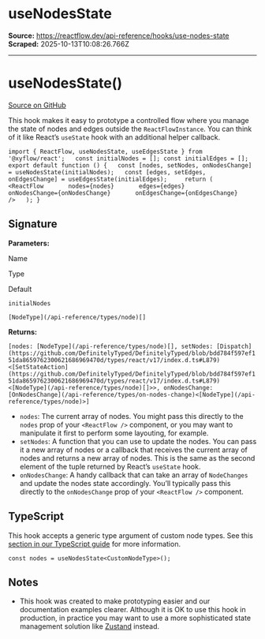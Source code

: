 # useNodesState

**Source:** https://reactflow.dev/api-reference/hooks/use-nodes-state
**Scraped:** 2025-10-13T10:08:26.766Z

---

# useNodesState()

[Source on GitHub](https://github.com/xyflow/xyflow/blob/main/packages/react/src/hooks/useNodesEdgesState.ts) 

This hook makes it easy to prototype a controlled flow where you manage the state of nodes and edges outside the `ReactFlowInstance`. You can think of it like React’s `useState` hook with an additional helper callback.

`import { ReactFlow, useNodesState, useEdgesState } from '@xyflow/react';   const initialNodes = []; const initialEdges = [];   export default function () {   const [nodes, setNodes, onNodesChange] = useNodesState(initialNodes);   const [edges, setEdges, onEdgesChange] = useEdgesState(initialEdges);     return (     <ReactFlow       nodes={nodes}       edges={edges}       onNodesChange={onNodesChange}       onEdgesChange={onEdgesChange}     />   ); }`

## Signature[](#signature)

**Parameters:**

Name

Type

Default

[](#initialnodes)`initialNodes`

`[NodeType](/api-reference/types/node)[]`

**Returns:**

[](#returns)`[nodes: [NodeType](/api-reference/types/node)[], setNodes: [Dispatch](https://github.com/DefinitelyTyped/DefinitelyTyped/blob/bdd784f597ef151da8659762300621686969470d/types/react/v17/index.d.ts#L879)<[SetStateAction](https://github.com/DefinitelyTyped/DefinitelyTyped/blob/bdd784f597ef151da8659762300621686969470d/types/react/v17/index.d.ts#L879)<[NodeType](/api-reference/types/node)[]>>, onNodesChange: [OnNodesChange](/api-reference/types/on-nodes-change)<[NodeType](/api-reference/types/node)>]`

*   `nodes`: The current array of nodes. You might pass this directly to the `nodes` prop of your `<ReactFlow />` component, or you may want to manipulate it first to perform some layouting, for example.
*   `setNodes`: A function that you can use to update the nodes. You can pass it a new array of nodes or a callback that receives the current array of nodes and returns a new array of nodes. This is the same as the second element of the tuple returned by React’s `useState` hook.
*   `onNodesChange`: A handy callback that can take an array of `NodeChanges` and update the nodes state accordingly. You’ll typically pass this directly to the `onNodesChange` prop of your `<ReactFlow />` component.

## TypeScript[](#typescript)

This hook accepts a generic type argument of custom node types. See this [section in our TypeScript guide](/learn/advanced-use/typescript#nodetype-edgetype-unions) for more information.

`const nodes = useNodesState<CustomNodeType>();`

## Notes[](#notes)

*   This hook was created to make prototyping easier and our documentation examples clearer. Although it is OK to use this hook in production, in practice you may want to use a more sophisticated state management solution like [Zustand](/docs/guides/state-management) instead.